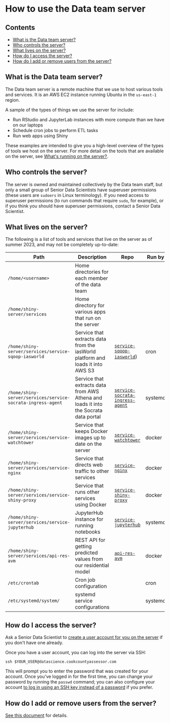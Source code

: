 # How to use the Data team server

## Contents

* [What is the Data team server?](#what-is-the-data-team-server)
* [Who controls the server?](#who-controls-the-server)
* [What lives on the server?](#what-lives-on-the-server)
* [How do I access the server?](#how-do-i-access-the-server)
* [How do I add or remove users from the server?](#how-do-i-add-or-remove-users-from-the-server)

## What is the Data team server?

The Data team server is a remote machine that we use to host various tools and services. It is an AWS EC2 instance running Ubuntu in the `us-east-1` region.

A sample of the types of things we use the server for include:

* Run RStudio and JupyterLab instances with more compute than we have on our laptops 
* Schedule cron jobs to perform ETL tasks
* Run web apps using Shiny

These examples are intended to give you a high-level overview of the types of tools we host on the server. For more detail on the tools that are available on the server, see [What's running on the server?](#what-is-running-on-the-server).

## Who controls the server?

The server is owned and maintained collectively by the Data team staff, but only a small group of Senior Data Scientists have superuser permissions (these users are `sudoers` in Linux terminology). If you need access to superuser permissions (to run commands that require `sudo`, for example), or if you think you should have superuser permissions, contact a Senior Data Scientist.

## What lives on the server?

The following is a list of tools and services that live on the server as of summer 2023, and may not be completely up-to-date:

| Path | Description | Repo | Run by |
| ---- | ----------- | ---- | ------ |
| `/home/<username>` | Home directories for each member of the data team | | |
| `/home/shiny-server/services` | Home directory for various apps that run on the server | | |
| `/home/shiny-server/services/service-sqoop-iasworld` | Service that extracts data from the iasWorld platform and loads it into AWS S3 | [`service-sqoop-iasworld`](https://github.com/ccao-data/service-sqoop-iasworld)) | cron |
| `/home/shiny-server/services/service-socrata-ingress-agent` | Service that extracts data from AWS Athena and loads it into the Socrata data portal | [`service-socrata-ingress-agent`](https://github.com/ccao-data/service-socrata-ingress-agent) | systemd |
| `/home/shiny-server/services/service-watchtower` | Service that keeps Docker images up to date on the server | [`service-watchtower`](https://github.com/ccao-data/service-watchtower) | docker |
| `/home/shiny-server/services/service-nginx` | Service that directs web traffic to other services | [`service-nginx`](https://github.com/ccao-data/service-nginx) | docker |
| `/home/shiny-server/services/service-shiny-proxy` | Service that runs other services using Docker | [`service-shiny-proxy`](https://github.com/ccao-data/service-shiny-proxy) | docker |
| `/home/shiny-server/services/service-jupyterhub` | JupyterHub instance for running notebooks | [`service-jupyterhub`](https://github.com/ccao-data/service-jupyterhub) | systemd |
| `/home/shiny-server/services/api-res-avm` | REST API for getting predicted values from our residential model | [`api-res-avm`](https://github.com/ccao-data/api-res-avm) | docker |
| `/etc/crontab` | Cron job configuration | | cron |
| `/etc/systemd/system/` | systemd service configurations | | systemd |

## How do I access the server?

Ask a Senior Data Scientist to [create a user account for you on the server](https://github.com/ccao-data/wiki/blob/master/How-To/Administer-Users-on-CCAO-Services.md#data-server) if you don't have one already.

Once you have a user account, you can log into the server via SSH:

```
ssh $YOUR_USER@datascience.cookcountyassessor.com
```

This will prompt you to enter the password that was created for your account. Once you've logged in for the first time, you can change your password by running the `passwd` command; you can also configure your account [to log in using an SSH key instead of a password](https://www.digitalocean.com/community/tutorials/how-to-set-up-ssh-keys-on-ubuntu-20-04) if you prefer. 

## How do I add or remove users from the server?

[See this document](https://github.com/ccao-data/wiki/blob/master/How-To/Administer-Users-on-CCAO-Services.md#data-server) for details.
